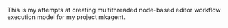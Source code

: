 This is my attempts at creating multithreaded node-based editor workflow execution model for my project mkagent.

